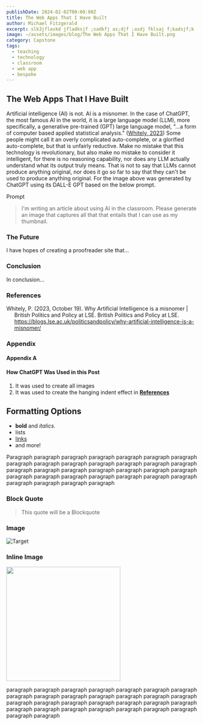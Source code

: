 ```yaml
---
publishDate: 2024-02-02T00:00:00Z
title: The Web Apps That I Have Built
author: Michael Fitzgerald
excerpt: slk3jflaskd jfladksjf ;sadkfj as;djf ;asdj fklsaj f;kadsjf;k
image: ~/assets/images/blog/The Web Apps That I Have Built.png
category: Capstone
tags:
  - teaching
  - technology
  - classroom
  - web app
  - bespoke
---
```


## The Web Apps That I Have Built

Artificial intelligence (AI) is not. AI is a misnomer. In the case of ChatGPT, the most famous AI in the world, it is a large language model (LLM), more specifically, a generative pre-trained (GPT) large language model, "...a form of computer based applied statistical analysis." ([Whitely, 2023](https://blogs.lse.ac.uk/politicsandpolicy/why-artificial-intelligence-is-a-misnomer/)) Some people might call it an overly complicated auto-complete, or a glorified auto-complete, but that is unfairly reductive. Make no mistake that this technology is revolutionary, but also make no mistake to consider it intelligent, for there is no reasoning capability, nor does any LLM actually understand what its output truly means. That is not to say that LLMs cannot produce anything original, nor does it go so far to say that they can't be used to produce anything original. For the image above was generated by ChatGPT using its DALL-E GPT based on the below prompt.

Prompt

> I'm writing an article about using AI in the classroom. Please generate an image that captures all that that entails that I can use as my thumbnail.

### The Future

I have hopes of creating a proofreader site that...

### Conclusion

In conclusion...

### References

<div class="hanging-indent">
Whitely, P. (2023, October 19). Why Artificial Intelligence is a misnomer | British Politics and Policy at LSE. British Politics and Policy at LSE. <a href="https://blogs.lse.ac.uk/politicsandpolicy/why-artificial-intelligence-is-a-misnomer/">https://blogs.lse.ac.uk/politicsandpolicy/why-artificial-intelligence-is-a-misnomer/</a>
</div>

<div class="hanging-indent">
  <a href=""></a>
</div>
<div class="hanging-indent">
  <a href=""></a>
</div>
<div class="hanging-indent">
  <a href=""></a>
</div>
<div class="hanging-indent">
  <a href=""></a>
</div>
<div class="hanging-indent">
  <a href=""></a>
</div>
<div class="hanging-indent">
  <a href=""></a>
</div>
<div class="hanging-indent">
  <a href=""></a>
</div>
<div class="hanging-indent">
  <a href=""></a>
</div>
<div class="hanging-indent">
  <a href=""></a>
</div>
<div class="hanging-indent">
  <a href=""></a>
</div>

### Appendix

#### Appendix A

#### How ChatGPT Was Used in this Post

1. It was used to create all images
2. It was used to create the hanging indent effect in **[References](#references)**

## Formatting Options

- **bold** and _italics._
- lists
- [links](https://astro.build)
- and more!

Paragraph paragraph paragraph paragraph paragraph paragraph paragraph paragraph paragraph paragraph paragraph paragraph paragraph paragraph paragraph paragraph paragraph paragraph paragraph paragraph paragraph paragraph paragraph paragraph paragraph paragraph paragraph paragraph paragraph paragraph paragraph paragraph

### Block Quote

> This quote will be a Blockquote

### Image

![Target](https://management30.com/wp-content/uploads/2022/03/pygmalion-effect.jpg)

### Inline Image

<div class="flex flex-row items-center justify-center gap-5">
  <img src="https://management30.com/wp-content/uploads/2022/03/pygmalion-effect.jpg" width="300px">
  <p>
    paragraph paragraph paragraph paragraph paragraph paragraph paragraph paragraph paragraph paragraph paragraph paragraph paragraph paragraph paragraph paragraph paragraph paragraph paragraph paragraph paragraph paragraph paragraph paragraph paragraph paragraph paragraph paragraph paragraph paragraph
  </p>
</div>
